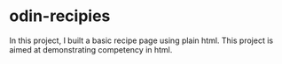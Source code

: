 # odin-recipies
In this project, I built a basic recipe page using plain html. This project is aimed at demonstrating competency in html.
